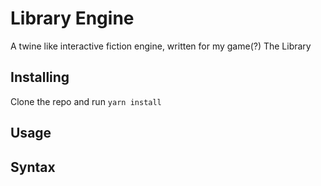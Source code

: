 # Library Engine

A twine like interactive fiction engine, written for my game(?) The Library

## Installing

Clone the repo and run `yarn install`

## Usage

## Syntax
